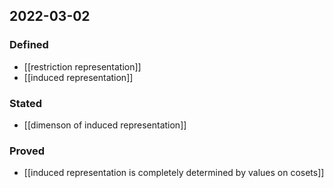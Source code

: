 ## 2022-03-02
### Defined
- [[restriction representation]]
- [[induced representation]]
### Stated
- [[dimenson of induced representation]]
### Proved
- [[induced representation is completely determined by values on cosets]]